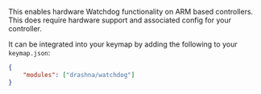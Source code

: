 This enables hardware Watchdog functionality on ARM based controllers.  This does require hardware support and associated config for your controller.

It can be integrated into your keymap by adding the following to your `keymap.json`:

```json
{
    "modules": ["drashna/watchdog"]
}
```
